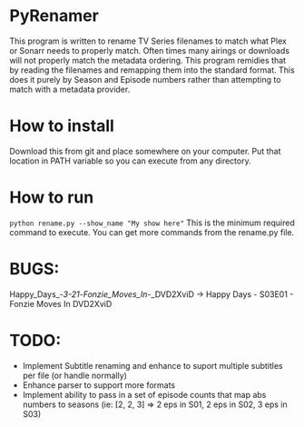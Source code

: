 # PyRenamer
This program is written to rename TV Series filenames to match what Plex or Sonarr needs to properly match. Often times many airings or downloads will not properly match the metadata ordering. This program remidies that by reading the filenames and remapping them into the standard format. This does it purely by Season and Episode numbers rather than attempting to match with a metadata provider.

# How to install
Download this from git and place somewhere on your computer. Put that location in PATH variable so you can execute from any directory.

# How to run
`python rename.py --show_name "My show here"`
This is the minimum required command to execute. You can get more commands from the rename.py file.

# BUGS:
Happy_Days_-_3-21_-_Fonzie_Moves_In_-_DVD2XviD -> Happy Days - S03E01 - Fonzie Moves In DVD2XviD


# TODO:
* Implement Subtitle renaming and enhance to suport multiple subtitles per file (or handle normally)
* Enhance parser to support more formats
* Implement ability to pass in a set of episode counts that map abs numbers to seasons (ie: [2, 2, 3] => 2 eps in S01, 2 eps in S02, 3 eps in S03)
